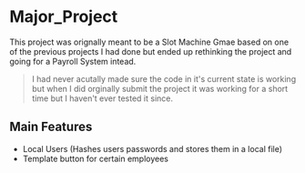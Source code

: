 # Major_Project
This project was orignally meant to be a Slot Machine Gmae based on one of the previous projects I had done but ended up rethinking the project and going for a Payroll System intead.

> I had never acutally made sure the code in it's current state is working but when I did orginally submit the project it was working for a short time but I haven't ever tested it since.

## Main Features
- Local Users (Hashes users passwords and stores them in a local file)
- Template button for certain employees
